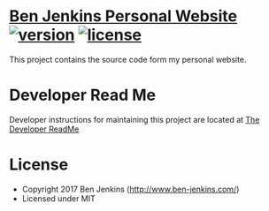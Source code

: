 # [Ben Jenkins Personal Website](http://www.ben-jenkins.com/) [![version][version-badge]][CHANGELOG] [![license][license-badge]][LICENSE]
This project contains the source code form my personal website.

# Developer Read Me
Developer instructions for maintaining this project are located at [The Developer ReadMe](DEVELOPER_README.md)

# License

- Copyright 2017 Ben Jenkins (http://www.ben-jenkins.com/)
- Licensed under MIT

[CHANGELOG]: ./CHANGELOG.md
[LICENSE]: ./LICENSE.md
[version-badge]: https://img.shields.io/badge/version-1.0.0-blue.svg
[license-badge]: https://img.shields.io/badge/license-MIT-blue.svg
